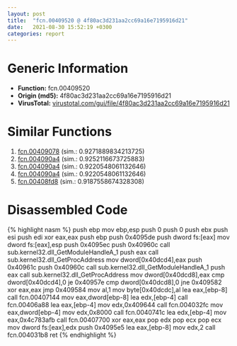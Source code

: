 ```yaml
---
layout: post
title:  "fcn.00409520 @ 4f80ac3d231aa2cc69a16e7195916d21"
date:   2021-08-30 15:52:19 +0300
categories: report
---
```


# Generic Information
- **Function:** fcn.00409520
- **Origin (md5):** 4f80ac3d231aa2cc69a16e7195916d21
- **VirusTotal:** [virustotal.com/gui/file/4f80ac3d231aa2cc69a16e7195916d21][virustotal_ref]



# Similar Functions

1. [fcn.00409078][similar_1_ref] (sim.: 0.9271889834213725)
2. [fcn.004090a4][similar_2_ref] (sim.: 0.9252116673725883)
3. [fcn.004090a4][similar_3_ref] (sim.: 0.9220548061132646)
4. [fcn.004090a4][similar_4_ref] (sim.: 0.9220548061132646)
5. [fcn.00408fd8][similar_5_ref] (sim.: 0.9187558674328308)


# Disassembled Code

{% highlight nasm %}
push ebp
mov ebp,esp
push 0
push 0
push ebx
push esi
push edi
xor eax,eax
push ebp
push 0x4095de
push dword fs:[eax]
mov dword fs:[eax],esp
push 0x4095ec
push 0x40960c
call sub.kernel32.dll_GetModuleHandleA_1
push eax
call sub.kernel32.dll_GetProcAddress
mov dword[0x40dcd4],eax
push 0x40961c
push 0x40960c
call sub.kernel32.dll_GetModuleHandleA_1
push eax
call sub.kernel32.dll_GetProcAddress
mov dword[0x40dcd8],eax
cmp dword[0x40dcd4],0
je 0x40957e
cmp dword[0x40dcd8],0
jne 0x409582
xor eax,eax
jmp 0x409584
mov al,1
mov byte[0x40dcdc],al
lea eax,[ebp-8]
call fcn.00407144
mov eax,dword[ebp-8]
lea edx,[ebp-4]
call fcn.00406a88
lea eax,[ebp-4]
mov edx,0x409644
call fcn.004032fc
mov eax,dword[ebp-4]
mov edx,0x8000
call fcn.0040741c
lea edx,[ebp-4]
mov eax,0x4c783afb
call fcn.00407700
xor eax,eax
pop edx
pop ecx
pop ecx
mov dword fs:[eax],edx
push 0x4095e5
lea eax,[ebp-8]
mov edx,2
call fcn.004031b8
ret 
{% endhighlight %}


[similar_1_ref]: /report/fcn.00409078@e1cfd2251920da7635928443c90c6b4d
[similar_2_ref]: /report/fcn.004090a4@7610eb4a4e290563f87db1cc0480b6e7
[similar_3_ref]: /report/fcn.004090a4@e9398015e0cb217dd733ec66460ced7d
[similar_4_ref]: /report/fcn.004090a4@e4a72fe437dbc99d650504e450f93aae
[similar_5_ref]: /report/fcn.00408fd8@241e401b92b37dc9e35b2948d20d17b3
[virustotal_ref]: https://www.virustotal.com/gui/file/4f80ac3d231aa2cc69a16e7195916d21